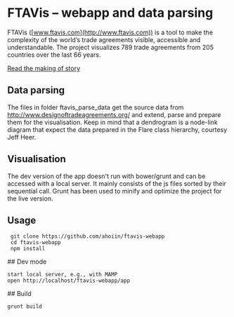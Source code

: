 # FTAVis – webapp and data parsing
FTAVis ([www.ftavis.com](http://www.ftavis.com)) is a tool to make the complexity of the world’s trade agreements visible, accessible and understandable. The project visualizes 789 trade agreements from 205 countries over the last 66 years.

[Read the making of story](https://medium.com/@ahoiin/crafting-a-custom-mobile-friendly-data-visualization-cb91a3024064#.cbgadey8u
)

## Data parsing
The files in folder ftavis_parse_data get the source data from http://www.designoftradeagreements.org/ and extend, parse and prepare them for the visualisation. Keep in mind that a dendrogram is a node-link diagram that expect the data prepared in the Flare class hierarchy, courtesy Jeff Heer.

## Visualisation
The dev version of the app doesn't run with bower/grunt and can be accessed with a local server. It mainly consists of the js files sorted by their sequential call. Grunt has been used to minify and optimize the project for the live version.

## Usage

     git clone https://github.com/ahoiin/ftavis-webapp
     cd ftavis-webapp
     npm install


## Dev mode 

    start local server, e.g., with MAMP
    open http://localhost/ftavis-webapp/app
  

## Build 

    grunt build

